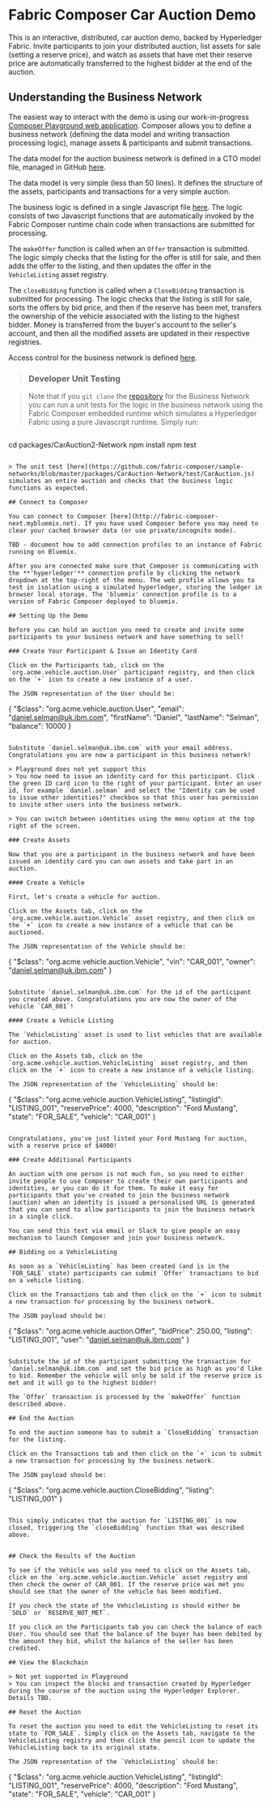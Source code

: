 # Fabric Composer Car Auction Demo

This is an interactive, distributed, car auction demo, backed by Hyperledger Fabric. Invite participants to join your distributed auction, list assets for sale (setting a reserve price), and watch as assets that have met their reserve price are automatically transferred to the highest bidder at the end of the auction.

## Understanding the Business Network

The easiest way to interact with the demo is using our work-in-progress [Composer Playground web application](http://fabric-composer-next.mybluemix.net). Composer allows you to define a business network (defining the data model and writing transaction processing logic), manage assets & participants and submit transactions.

The data model for the auction business network is defined in a CTO model file, managed in GitHub [here](https://github.com/fabric-composer/sample-networks/blob/master/packages/CarAuction2-Network/models/auction.cto).

The data model is very simple (less than 50 lines). It defines the structure of the assets, participants and transactions for a very simple auction.

The business logic is defined in a single Javascript file [here](https://github.com/fabric-composer/sample-networks/blob/master/packages/CarAuction2-Network/lib/logic.js). The logic consists of two Javascript functions that are automatically invoked by the Fabric Composer runtime chain code when transactions are submitted for processing.

The `makeOffer` function is called when an `Offer` transaction is submitted. The logic simply checks that the listing for the offer is still for sale, and then adds the offer to the listing, and then updates the offer in the `VehicleListing` asset registry.

The `closeBidding` function is called when a `CloseBidding` transaction is submitted for processing. The logic checks that the listing is still for sale, sorts the offers by bid price, and then if the reserve has been met, transfers the ownership of the vehicle associated with the listing to the highest bidder. Money is transferred from the buyer's account to the seller's account, and then all the modified assets are updated in their respective registries.

Access control for the business network is defined [here](https://github.com/fabric-composer/sample-networks/blob/master/packages/CarAuction2-Network/permissions.acl).

> ### Developer Unit Testing

> Note that if you `git clone` the [repository](https://github.com/fabric-composer/sample-networks) for the Business Network you can run a unit tests for the logic in the business network using the Fabric Composer embedded runtime which simulates a Hyperledger Fabric using a pure Javascript runtime. Simply run:

> ```
cd packages/CarAuction2-Network
npm install
npm test
```

> The unit test [here](https://github.com/fabric-composer/sample-networks/blob/master/packages/CarAuction-Network/test/CarAuction.js) simulates an entire auction and checks that the business logic functions as expected.

## Connect to Composer

You can connect to Composer [here](http://fabric-composer-next.mybluemix.net). If you have used Composer before you may need to clear your cached browser data (or use private/incognito mode).

TBD - document how to add connection profiles to an instance of Fabric running on Bluemix.

After you are connected make sure that Composer is communicating with the **'hyperledger'** connection profile by clicking the network dropdown at the top-right of the menu. The web profile allows you to test in isolation using a simulated hyperledger, storing the ledger in browser local storage. The 'bluemix' connection profile is to a version of Fabric Composer deployed to bluemix.

## Setting Up the Demo

Before you can hold an auction you need to create and invite some participants to your business network and have something to sell!

### Create Your Participant & Issue an Identity Card

Click on the Participants tab, click on the `org.acme.vehicle.auction.User` participant registry, and then click on the `+` icon to create a new instance of a user.

The JSON representation of the User should be:

```
{
  "$class": "org.acme.vehicle.auction.User",
  "email": "daniel.selman@uk.ibm.com",
  "firstName": "Daniel",
  "lastName": "Selman",
  "balance": 10000
}
```

Substitute `daniel.selman@uk.ibm.com` with your email address. Congratulations you are now a participant in this business network!

> Playground does not yet support this
> You now need to issue an identity card for this participant. Click the green ID card icon to the right of your participant. Enter an user id, for example `daniel.selman` and select the "Identity can be used to issue other identities?" checkbox so that this user has permission to invite other users into the business network.

> You can switch between identities using the menu option at the top right of the screen.

### Create Assets

Now that you are a participant in the business network and have been issued an identity card you can own assets and take part in an auction.

#### Create a Vehicle

First, let's create a vehicle for auction.

Click on the Assets tab, click on the `org.acme.vehicle.auction.Vehicle` asset registry, and then click on the `+` icon to create a new instance of a vehicle that can be auctioned.

The JSON representation of the Vehicle should be:

```
{
  "$class": "org.acme.vehicle.auction.Vehicle",
  "vin": "CAR_001",
  "owner": "daniel.selman@uk.ibm.com"
}
```

Substitute `daniel.selman@uk.ibm.com` for the id of the participant you created above. Congratulations you are now the owner of the vehicle `CAR_001`!

#### Create a Vehicle Listing

The `VehicleListing` asset is used to list vehicles that are available for auction.

Click on the Assets tab, click on the `org.acme.vehicle.auction.VehicleListing` asset registry, and then click on the `+` icon to create a new instance of a vehicle listing.

The JSON representation of the `VehicleListing` should be:

```
{
  "$class": "org.acme.vehicle.auction.VehicleListing",
  "listingId": "LISTING_001",
  "reservePrice": 4000,
  "description": "Ford Mustang",
  "state": "FOR_SALE",
  "vehicle": "CAR_001"
}
```

Congratulations, you've just listed your Ford Mustang for auction, with a reserve price of $4000!

### Create Additional Participants

An auction with one person is not much fun, so you need to either invite people to use Composer to create their own participants and identities, or you can do it for them. To make it easy for participants that you've created to join the business network (auction) when an identity is issued a personalised URL is generated that you can send to allow participants to join the business network in a single click.

You can send this text via email or Slack to give people an easy mechanism to launch Composer and join your business network.

## Bidding on a VehicleListing

As soon as a `VehicleListing` has been created (and is in the `FOR_SALE` state) participants can submit `Offer` transactions to bid on a vehicle listing.

Click on the Transactions tab and then click on the `+` icon to submit a new transaction for processing by the business network.

The JSON payload should be:

```
{
  "$class": "org.acme.vehicle.auction.Offer",
  "bidPrice": 250.00,
  "listing": "LISTING_001",
  "user": "daniel.selman@uk.ibm.com"
}
```

Substitute the id of the participant submitting the transaction for `daniel.selman@uk.ibm.com` and set the bid price as high as you'd like to bid. Remember the vehicle will only be sold if the reserve price is met and it will go to the highest bidder!

The `Offer` transaction is processed by the `makeOffer` function described above.

## End the Auction

To end the auction someone has to submit a `CloseBidding` transaction for the listing.

Click on the Transactions tab and then click on the `+` icon to submit a new transaction for processing by the business network.

The JSON payload should be:

```
{
  "$class": "org.acme.vehicle.auction.CloseBidding",
  "listing": "LISTING_001"
}
```

This simply indicates that the auction for `LISTING_001` is now closed, triggering the `closeBidding` function that was described above.


## Check the Results of the Auction

To see if the Vehicle was sold you need to click on the Assets tab, click on the `org.acme.vehicle.auction.Vehicle` asset registry and then check the owner of CAR_001. If the reserve price was met you should see that the owner of the vehicle has been modified.

If you check the state of the VehicleListing is should either be `SOLD` or `RESERVE_NOT_MET`.

If you click on the Participants tab you can check the balance of each User. You should see that the balance of the buyer has been debited by the amount they bid, whilst the balance of the seller has been credited.

## View the Blockchain

> Not yet supported in Playground
> You can inspect the blocks and transaction created by Hyperledger during the course of the auction using the Hyperledger Explorer. Details TBD.

## Reset the Auction

To reset the auction you need to edit the VehicleListing to reset its state to `FOR_SALE`. Simply click on the Assets tab, navigate to the VehicleListing registry and then click the pencil icon to update the VehicleListing back to its original state.

The JSON representation of the `VehicleListing` should be:

```
{
  "$class": "org.acme.vehicle.auction.VehicleListing",
  "listingId": "LISTING_001",
  "reservePrice": 4000,
  "description": "Ford Mustang",
  "state": "FOR_SALE",
  "vehicle": "CAR_001"
}
```
